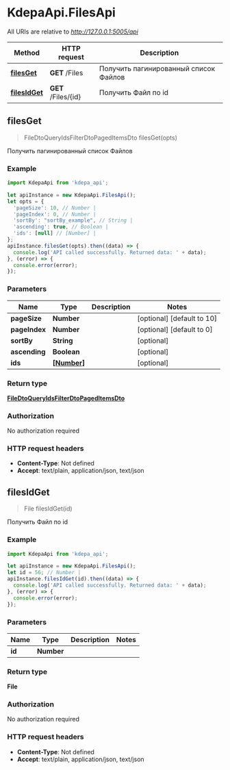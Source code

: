 # KdepaApi.FilesApi

All URIs are relative to *http://127.0.0.1:5005/api*

Method | HTTP request | Description
------------- | ------------- | -------------
[**filesGet**](FilesApi.md#filesGet) | **GET** /Files | Получить пагинированный список Файлов
[**filesIdGet**](FilesApi.md#filesIdGet) | **GET** /Files/{id} | Получить Файл по id



## filesGet

> FileDtoQueryIdsFilterDtoPagedItemsDto filesGet(opts)

Получить пагинированный список Файлов

### Example

```javascript
import KdepaApi from 'kdepa_api';

let apiInstance = new KdepaApi.FilesApi();
let opts = {
  'pageSize': 10, // Number | 
  'pageIndex': 0, // Number | 
  'sortBy': "sortBy_example", // String | 
  'ascending': true, // Boolean | 
  'ids': [null] // [Number] | 
};
apiInstance.filesGet(opts).then((data) => {
  console.log('API called successfully. Returned data: ' + data);
}, (error) => {
  console.error(error);
});

```

### Parameters


Name | Type | Description  | Notes
------------- | ------------- | ------------- | -------------
 **pageSize** | **Number**|  | [optional] [default to 10]
 **pageIndex** | **Number**|  | [optional] [default to 0]
 **sortBy** | **String**|  | [optional] 
 **ascending** | **Boolean**|  | [optional] 
 **ids** | [**[Number]**](Number.md)|  | [optional] 

### Return type

[**FileDtoQueryIdsFilterDtoPagedItemsDto**](FileDtoQueryIdsFilterDtoPagedItemsDto.md)

### Authorization

No authorization required

### HTTP request headers

- **Content-Type**: Not defined
- **Accept**: text/plain, application/json, text/json


## filesIdGet

> File filesIdGet(id)

Получить Файл по id

### Example

```javascript
import KdepaApi from 'kdepa_api';

let apiInstance = new KdepaApi.FilesApi();
let id = 56; // Number | 
apiInstance.filesIdGet(id).then((data) => {
  console.log('API called successfully. Returned data: ' + data);
}, (error) => {
  console.error(error);
});

```

### Parameters


Name | Type | Description  | Notes
------------- | ------------- | ------------- | -------------
 **id** | **Number**|  | 

### Return type

**File**

### Authorization

No authorization required

### HTTP request headers

- **Content-Type**: Not defined
- **Accept**: text/plain, application/json, text/json

